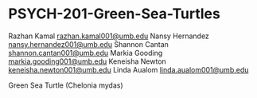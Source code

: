 # PSYCH-201-Green-Sea-Turtles
Razhan Kamal razhan.kamal001@umb.edu
Nansy Hernandez nansy.hernandez001@umb.edu
Shannon Cantan shannon.cantan001@umb.edu
Markia Gooding markia.gooding001@umb.edu
Keneisha Newton keneisha.newton001@umb.edu
Linda Aualom linda.aualom001@umb.edu

Green Sea Turtle (Chelonia mydas)
